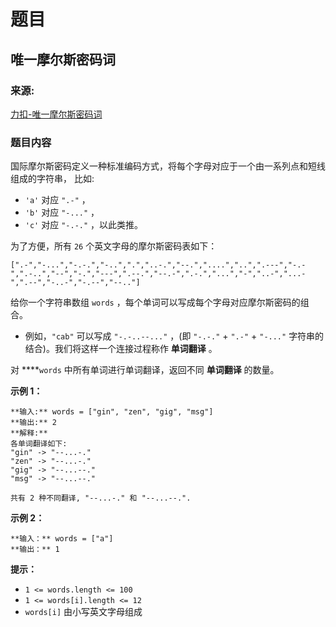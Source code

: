 # 题目

## 唯一摩尔斯密码词

### 来源:

[力扣-唯一摩尔斯密码词](https://leetcode-cn.com/problems/unique-morse-code-words/)

### 题目内容

国际摩尔斯密码定义一种标准编码方式，将每个字母对应于一个由一系列点和短线组成的字符串， 比如:

  * `'a'` 对应 `".-"` ，
  * `'b'` 对应 `"-..."` ，
  * `'c'` 对应 `"-.-."` ，以此类推。

为了方便，所有 `26` 个英文字母的摩尔斯密码表如下：

    
    
    [".-","-...","-.-.","-..",".","..-.","--.","....","..",".---","-.-",".-..","--","-.","---",".--.","--.-",".-.","...","-","..-","...-",".--","-..-","-.--","--.."]

给你一个字符串数组 `words` ，每个单词可以写成每个字母对应摩尔斯密码的组合。

  * 例如，`"cab"` 可以写成 `"-.-..--..."` ，(即 `"-.-."` \+ `".-"` \+ `"-..."` 字符串的结合)。我们将这样一个连接过程称作 **单词翻译** 。

对 ****`words` 中所有单词进行单词翻译，返回不同 **单词翻译** 的数量。



**示例 1：**

    
    
    **输入:** words = ["gin", "zen", "gig", "msg"]
    **输出:** 2
    **解释:**
    各单词翻译如下:
    "gin" -> "--...-."
    "zen" -> "--...-."
    "gig" -> "--...--."
    "msg" -> "--...--."
    
    共有 2 种不同翻译, "--...-." 和 "--...--.".
    

**示例 2：**

    
    
    **输入：** words = ["a"]
    **输出：** 1
    



**提示：**

  * `1 <= words.length <= 100`
  * `1 <= words[i].length <= 12`
  * `words[i]` 由小写英文字母组成

